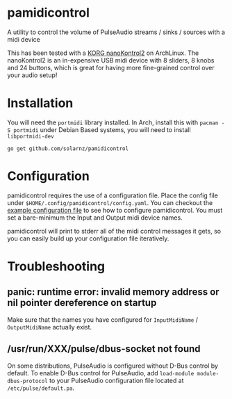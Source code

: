 # pamidicontrol
A utility to control the volume of PulseAudio streams / sinks / sources with a midi device

This has been tested with a [KORG nanoKontrol2](https://www.korg.com/au/products/computergear/nanokontrol2/) on ArchLinux. The
nanoKontrol2 is an in-expensive USB midi device with 8 sliders, 8 knobs and 24 buttons, which is great for having more
fine-grained control over your audio setup!

# Installation

You will need the `portmidi` library installed. In Arch, install this with `pacman -S portmidi` under Debian Based systems, you will need to install `libportmidi-dev`

```
go get github.com/solarnz/pamidicontrol
```

# Configuration

pamidicontrol requires the use of a configuration file. Place the config file under `$HOME/.config/pamidicontrol/config.yaml`.
You can checkout the [example configuration file](https://github.com/solarnz/pamidicontrol/blob/master/config.yaml) to see how to configure pamidicontrol.
You must set a bare-minimum the Input and Output midi device names.

pamidicontrol will print to stderr all of the midi control messages it gets, so you can easily build up your configuration file iteratively.

# Troubleshooting

## panic: runtime error: invalid memory address or nil pointer dereference on startup

Make sure that the names you have configured for `InputMidiName` / `OutputMidiName` actually exist.

## /usr/run/XXX/pulse/dbus-socket not found

On some distributions, PulseAudio is configured without D-Bus control by default. To enable D-Bus control for PulseAudio, add `load-module module-dbus-protocol` to your PulseAudio configuration file located at `/etc/pulse/default.pa`.
